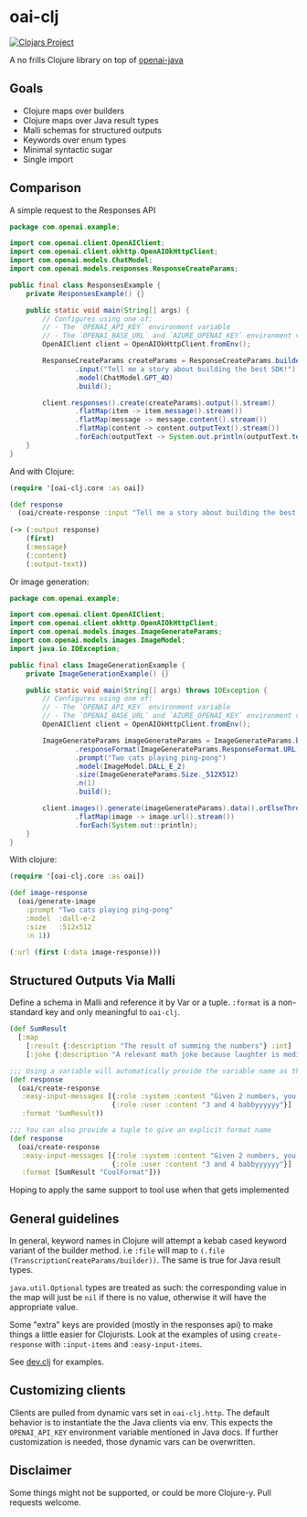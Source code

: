 # oai-clj

[![Clojars Project](https://img.shields.io/clojars/v/com.github.brianium/oai-clj.svg)](https://clojars.org/com.github.brianium/oai-clj)

A no frills Clojure library on top of [openai-java](https://github.com/openai/openai-java)

## Goals

- Clojure maps over builders
- Clojure maps over Java result types
- Malli schemas for structured outputs
- Keywords over enum types
- Minimal syntactic sugar
- Single import

## Comparison

A simple request to the Responses API

```java
package com.openai.example;

import com.openai.client.OpenAIClient;
import com.openai.client.okhttp.OpenAIOkHttpClient;
import com.openai.models.ChatModel;
import com.openai.models.responses.ResponseCreateParams;

public final class ResponsesExample {
    private ResponsesExample() {}

    public static void main(String[] args) {
        // Configures using one of:
        // - The `OPENAI_API_KEY` environment variable
        // - The `OPENAI_BASE_URL` and `AZURE_OPENAI_KEY` environment variables
        OpenAIClient client = OpenAIOkHttpClient.fromEnv();

        ResponseCreateParams createParams = ResponseCreateParams.builder()
                .input("Tell me a story about building the best SDK!")
                .model(ChatModel.GPT_4O)
                .build();

        client.responses().create(createParams).output().stream()
                .flatMap(item -> item.message().stream())
                .flatMap(message -> message.content().stream())
                .flatMap(content -> content.outputText().stream())
                .forEach(outputText -> System.out.println(outputText.text()));
    }
}
```

And with Clojure:

```clojure
(require '[oai-clj.core :as oai])

(def response
  (oai/create-response :input "Tell me a story about building the best SDK!"))
  
(-> (:output response)
    (first)
    (:message)
    (:content)
    (:output-text))
```

Or image generation:

```java
package com.openai.example;

import com.openai.client.OpenAIClient;
import com.openai.client.okhttp.OpenAIOkHttpClient;
import com.openai.models.images.ImageGenerateParams;
import com.openai.models.images.ImageModel;
import java.io.IOException;

public final class ImageGenerationExample {
    private ImageGenerationExample() {}

    public static void main(String[] args) throws IOException {
        // Configures using one of:
        // - The `OPENAI_API_KEY` environment variable
        // - The `OPENAI_BASE_URL` and `AZURE_OPENAI_KEY` environment variables
        OpenAIClient client = OpenAIOkHttpClient.fromEnv();

        ImageGenerateParams imageGenerateParams = ImageGenerateParams.builder()
                .responseFormat(ImageGenerateParams.ResponseFormat.URL)
                .prompt("Two cats playing ping-pong")
                .model(ImageModel.DALL_E_2)
                .size(ImageGenerateParams.Size._512X512)
                .n(1)
                .build();

        client.images().generate(imageGenerateParams).data().orElseThrow().stream()
                .flatMap(image -> image.url().stream())
                .forEach(System.out::println);
    }
}
```

With clojure:

```clojure
(require '[oai-clj.core :as oai])

(def image-response
  (oai/generate-image
    :prompt "Two cats playing ping-pong"
    :model  :dall-e-2
    :size   :512x512
    :n 1))

(:url (first (:data image-response)))
```

## Structured Outputs Via Malli

Define a schema in Malli and reference it by Var or a tuple. `:format` is a non-standard key and only meaningful to `oai-clj`.

```clojure
(def SumResult
  [:map
    [:result {:description "The result of summing the numbers"} :int]
    [:joke {:description "A relevant math joke because laughter is medicine"} :string]])

;;; Using a variable will automatically provide the variable name as the format name. This is the recommended method because it is the coolest
(def response
  (oai/create-response
   :easy-input-messages [{:role :system :content "Given 2 numbers, you add them together"}
                         {:role :user :content "3 and 4 babbyyyyyy"}]
   :format 'SumResult))

;;; You can also provide a tuple to give an explicit format name
(def response
  (oai/create-response
   :easy-input-messages [{:role :system :content "Given 2 numbers, you add them together"}
                         {:role :user :content "3 and 4 babbyyyyyy"}]
   :format [SumResult "CoolFormat"]))
```

Hoping to apply the same support to tool use when that gets implemented

## General guidelines

In general, keyword names in Clojure will attempt a kebab cased keyword variant of the builder method. i.e `:file` will map to `(.file (TranscriptionCreateParams/builder))`.
The same is true for Java result types.

`java.util.Optional` types are treated as such: the corresponding value in the map will just be `nil` if there is no value, otherwise it will have the appropriate value.

Some "extra" keys are provided (mostly in the responses api) to make things a little easier for Clojurists. Look at the examples of using `create-response` with `:input-items` and `:easy-input-items`.

See [dev.clj]("dev/dev.clj") for examples.

## Customizing clients

Clients are pulled from dynamic vars set in `oai-clj.http`. The default behavior is to instantiate the the Java clients via env. This expects the `OPENAI_API_KEY` environment variable mentioned in Java docs. If further customization is needed, those dynamic vars can be overwritten.

## Disclaimer

Some things might not be supported, or could be more Clojure-y. Pull requests welcome.
